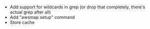 * Add support for wildcards in grep (or drop that completely, there's actual grep after all)
* Add "awsmap setup" command
* Store cache

